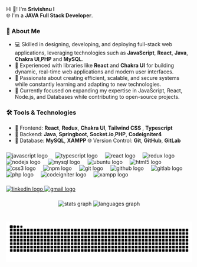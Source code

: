 Hi 👋! I'm **Srivishnu I**  
🌐 I'm a **JAVA Full Stack Developer**.

### 🚀 About Me

- 💻 Skilled in designing, developing, and deploying full-stack web applications, leveraging technologies such as **JavaScript**, **React**, **Java**, **Chakra UI**,**PHP** and **MySQL**.
- 🔧 Experienced with libraries like **React** and **Chakra UI** for building dynamic, real-time web applications and modern user interfaces.
- 🔨 Passionate about creating efficient, scalable, and secure systems while constantly learning and adapting to new technologies.
- 🌱 Currently focused on expanding my expertise in JavaScript, React, Node.js, and Databases while contributing to open-source projects.

### 🛠️ Tools & Technologies

- 🌟 Frontend: **React**, **Redux**, **Chakra UI**, **Tailwind CSS** , **Typescript**
- 🔧 Backend: **Java**, **Springboot**, **Socket.io**,**PHP**, **Codeigniter4**
- 💾 Database: **MySQL**, **XAMPP**
  🌐 Version Control: **Git**, **GitHub**, **GitLab**

###

<div align="left">
  <img src="https://cdn.jsdelivr.net/gh/devicons/devicon/icons/javascript/javascript-original.svg" height="30" alt="javascript logo" />
  <img width="12" />
  <img src="https://cdn.jsdelivr.net/gh/devicons/devicon/icons/typescript/typescript-original.svg" height="30" alt="typescript logo" />
  <img width="12" />
  <img src="https://cdn.jsdelivr.net/gh/devicons/devicon/icons/react/react-original.svg" height="30" alt="react logo" />
  <img width="12" />
  <img src="https://cdn.jsdelivr.net/gh/devicons/devicon/icons/redux/redux-original.svg" height="30" alt="redux logo" />
  <img width="12" />
  <img src="https://cdn.jsdelivr.net/gh/devicons/devicon/icons/nodejs/nodejs-original.svg" height="30" alt="nodejs logo" />
  <img width="12" />
  <img src="https://cdn.jsdelivr.net/gh/devicons/devicon/icons/mysql/mysql-original.svg" height="30" alt="mysql logo" />
  <img width="12" />
  <img src="https://cdn.jsdelivr.net/gh/devicons/devicon/icons/ubuntu/ubuntu-plain.svg" height="30" alt="ubuntu logo" />
  <img width="12" />
  <img src="https://cdn.jsdelivr.net/gh/devicons/devicon/icons/html5/html5-original.svg" height="30" alt="html5 logo" />
  <img width="12" />
  <img src="https://cdn.jsdelivr.net/gh/devicons/devicon/icons/css3/css3-original.svg" height="30" alt="css3 logo" />
  <img width="12" />
  <img src="https://cdn.jsdelivr.net/gh/devicons/devicon/icons/npm/npm-original-wordmark.svg" height="30" alt="npm logo" />
  <img width="12" />
  <img src="https://cdn.jsdelivr.net/gh/devicons/devicon/icons/git/git-original.svg" height="30" alt="git logo" />
  <img width="12" />
  <img src="https://cdn.jsdelivr.net/gh/devicons/devicon/icons/github/github-original.svg" height="30" alt="github logo" />
  <img width="12" />
  <img src="https://cdn.jsdelivr.net/gh/devicons/devicon/icons/gitlab/gitlab-original.svg" height="30" alt="gitlab logo" />
  <img width="12" />
  
  <!-- PHP -->
  <img src="https://cdn.jsdelivr.net/gh/devicons/devicon/icons/php/php-original.svg" height="30" alt="php logo" />
  <img width="12" />

  <!-- CodeIgniter -->
  <img src="https://cdn.jsdelivr.net/gh/devicons/devicon/icons/codeigniter/codeigniter-plain.svg" height="30" alt="codeigniter logo" />
  <img width="12" />

  <!-- XAMPP (custom logo since it's not on devicon) -->
  <img src="https://www.apachefriends.org/images/xampp-logo-ac950edf.svg" height="30" alt="xampp logo" />
</div>

###

<div align="left">
  <a href="https://www.linkedin.com/in/srivishnu-i-6b48a5224/" target="_blank">
    <img src="https://img.shields.io/static/v1?message=LinkedIn&logo=linkedin&label=&color=0077B5&logoColor=white&labelColor=&style=for-the-badge" height="35" alt="linkedin logo"  />
  </a>
  <a href="ivishnu7722@gmail.com" target="_blank">
    <img src="https://img.shields.io/static/v1?message=Gmail&logo=gmail&label=&color=D14836&logoColor=white&labelColor=&style=for-the-badge" height="35" alt="gmail logo"  />
  </a>
</div>

###

<div align="center">
  <img src="https://github-readme-stats.vercel.app/api?username=vishnu-career&hide_title=false&hide_rank=false&show_icons=true&include_all_commits=true&count_private=true&disable_animations=false&theme=dracula&locale=en&hide_border=false" height="150" alt="stats graph"  />
  <img src="https://github-readme-stats.vercel.app/api/top-langs?username=vishnu-career&locale=en&hide_title=false&layout=compact&card_width=320&langs_count=5&theme=dracula&hide_border=false" height="150" alt="languages graph"  />
</div>

###

<br clear="both">

<img src="https://raw.githubusercontent.com/vishnu-career/vishnu-career/output/snake.svg" alt="Snake animation" />

###
